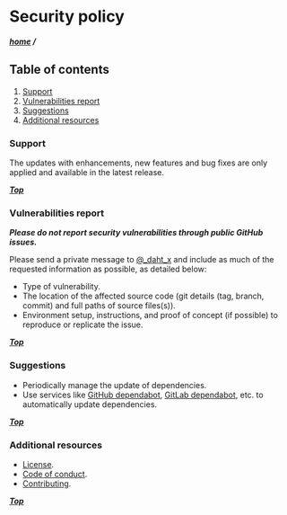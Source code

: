 # Security policy

***[home](./readme.md) /***

## Table of contents

1. [Support](#support)
2. [Vulnerabilities report](#vulnerabilities-report)
3. [Suggestions](#suggestions)
4. [Additional resources](#additional-resources)

### Support

The updates with enhancements, new features and bug fixes are only applied and available in the latest release.

***[Top](#security-policy)***

### Vulnerabilities report

***Please do not report security vulnerabilities through public GitHub issues.***

Please send a private message to [@_daht_x](https://twitter.com/_daht_x) and include as much of the requested information as possible, as detailed below:

- Type of vulnerability.
- The location of the affected source code (git details (tag, branch, commit) and full paths of source files(s)).
- Environment setup, instructions, and proof of concept (if possible) to reproduce or replicate the issue.

***[Top](#security-policy)***

### Suggestions

- Periodically manage the update of dependencies.
- Use services like [GitHub dependabot](https://docs.github.com/en/code-security/dependabot), [GitLab dependabot](https://dependabot-gitlab.gitlab.io/dependabot/), etc. to automatically update dependencies.

***[Top](#security-policy)***

### Additional resources

- [License](./license).
- [Code of conduct](./code-of-conduct.md).
- [Contributing](./contributing.md).

***[Top](#security-policy)***
